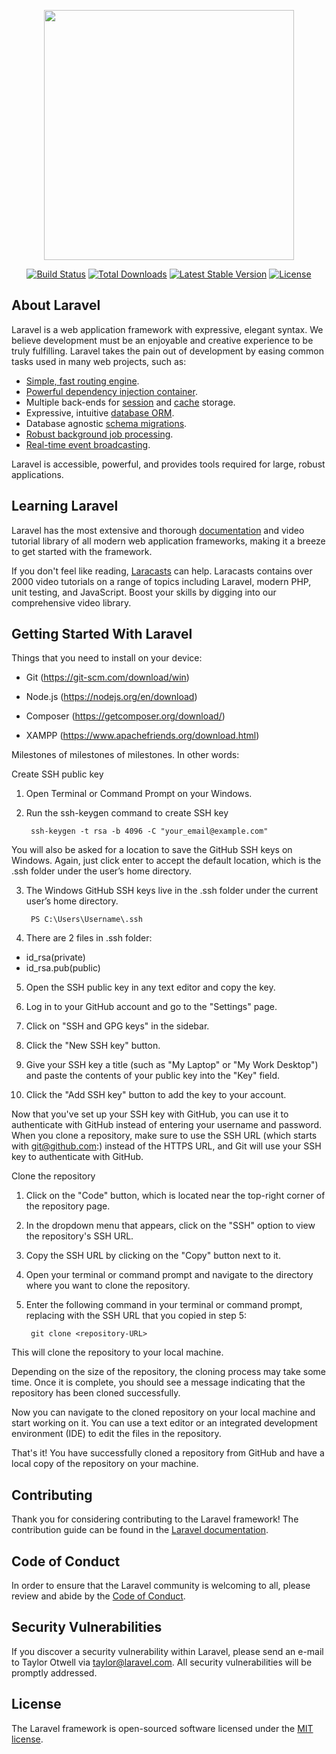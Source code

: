 <p align="center"><a href="https://laravel.com" target="_blank"><img src="https://raw.githubusercontent.com/laravel/art/master/logo-lockup/5%20SVG/2%20CMYK/1%20Full%20Color/laravel-logolockup-cmyk-red.svg" width="400"></a></p>

<p align="center">
<a href="https://travis-ci.org/laravel/framework"><img src="https://travis-ci.org/laravel/framework.svg" alt="Build Status"></a>
<a href="https://packagist.org/packages/laravel/framework"><img src="https://img.shields.io/packagist/dt/laravel/framework" alt="Total Downloads"></a>
<a href="https://packagist.org/packages/laravel/framework"><img src="https://img.shields.io/packagist/v/laravel/framework" alt="Latest Stable Version"></a>
<a href="https://packagist.org/packages/laravel/framework"><img src="https://img.shields.io/packagist/l/laravel/framework" alt="License"></a>
</p>

## About Laravel

Laravel is a web application framework with expressive, elegant syntax. We believe development must be an enjoyable and creative experience to be truly fulfilling. Laravel takes the pain out of development by easing common tasks used in many web projects, such as:

- [Simple, fast routing engine](https://laravel.com/docs/routing).
- [Powerful dependency injection container](https://laravel.com/docs/container).
- Multiple back-ends for [session](https://laravel.com/docs/session) and [cache](https://laravel.com/docs/cache) storage.
- Expressive, intuitive [database ORM](https://laravel.com/docs/eloquent).
- Database agnostic [schema migrations](https://laravel.com/docs/migrations).
- [Robust background job processing](https://laravel.com/docs/queues).
- [Real-time event broadcasting](https://laravel.com/docs/broadcasting).

Laravel is accessible, powerful, and provides tools required for large, robust applications.

## Learning Laravel

Laravel has the most extensive and thorough [documentation](https://laravel.com/docs) and video tutorial library of all modern web application frameworks, making it a breeze to get started with the framework.

If you don't feel like reading, [Laracasts](https://laracasts.com) can help. Laracasts contains over 2000 video tutorials on a range of topics including Laravel, modern PHP, unit testing, and JavaScript. Boost your skills by digging into our comprehensive video library.

## Getting Started With Laravel

Things that you need to install on your device:

- Git
    (https://git-scm.com/download/win)

- Node.js
    (https://nodejs.org/en/download)

- Composer
    (https://getcomposer.org/download/)

- XAMPP 
    (https://www.apachefriends.org/download.html)

Milestones of milestones of milestones. In other words:

Create SSH public key
1. Open Terminal or Command Prompt on your Windows.
2. Run the ssh-keygen command to create SSH key

        ssh-keygen -t rsa -b 4096 -C "your_email@example.com"

You will also be asked for a location to save the GitHub SSH keys on Windows. Again, just click enter to accept the default location, which is the .ssh folder under the user’s home directory.

3. The Windows GitHub SSH keys live in the .ssh folder under the current user’s home directory.

        PS C:\Users\Username\.ssh

4. There are 2 files in .ssh folder:
- id_rsa(private)
- id_rsa.pub(public)

5. Open the SSH public key in any text editor and copy the key.

6. Log in to your GitHub account and go to the "Settings" page.
7. Click on "SSH and GPG keys" in the sidebar.
8. Click the "New SSH key" button.
9. Give your SSH key a title (such as "My Laptop" or "My Work Desktop") and paste the contents of your public key into the "Key" field.
10. Click the "Add SSH key" button to add the key to your account.

Now that you've set up your SSH key with GitHub, you can use it to authenticate with GitHub instead of entering your username and password. When you clone a repository, make sure to use the SSH URL (which starts with git@github.com:) instead of the HTTPS URL, and Git will use your SSH key to authenticate with GitHub.


Clone the repository

1. Click on the "Code" button, which is located near the top-right corner of the repository page.
2. In the dropdown menu that appears, click on the "SSH" option to view the repository's SSH URL.
3. Copy the SSH URL by clicking on the "Copy" button next to it.
4. Open your terminal or command prompt and navigate to the directory where you want to clone the repository.
5. Enter the following command in your terminal or command prompt, replacing <repository-URL> with the SSH URL that you copied in step 5:

		git clone <repository-URL>

This will clone the repository to your local machine.

Depending on the size of the repository, the cloning process may take some time. Once it is complete, you should see a message indicating that the repository has been cloned successfully.

Now you can navigate to the cloned repository on your local machine and start working on it. You can use a text editor or an integrated development environment (IDE) to edit the files in the repository.

That's it! You have successfully cloned a repository from GitHub and have a local copy of the repository on your machine.


## Contributing

Thank you for considering contributing to the Laravel framework! The contribution guide can be found in the [Laravel documentation](https://laravel.com/docs/contributions).

## Code of Conduct

In order to ensure that the Laravel community is welcoming to all, please review and abide by the [Code of Conduct](https://laravel.com/docs/contributions#code-of-conduct).

## Security Vulnerabilities

If you discover a security vulnerability within Laravel, please send an e-mail to Taylor Otwell via [taylor@laravel.com](mailto:taylor@laravel.com). All security vulnerabilities will be promptly addressed.

## License

The Laravel framework is open-sourced software licensed under the [MIT license](https://opensource.org/licenses/MIT).
